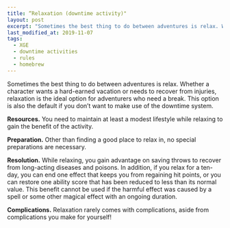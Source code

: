 ```yaml
---
title: “Relaxation (downtime activity)"
layout: post
excerpt: "Sometimes the best thing to do between adventures is relax. Whether a character wants a hard-earned vacation or needs to recover from injuries, relaxation is the ideal option for adventurers who need a break."
last_modified_at: 2019-11-07
tags:
  - XGE
  - downtime activities
  - rules
  - homebrew
---
```


Sometimes the best thing to do between adventures is relax. Whether a character wants a hard-earned vacation or needs to recover from injuries, relaxation is the ideal option for adventurers who need a break. This option is also the default if you don’t want to make use of the downtime system. 

**Resources.** You need to maintain at least a modest lifestyle while relaxing to gain the benefit of the activity.

**Preparation.** Other than finding a good place to relax in, no special preparations are necessary.

**Resolution.** While relaxing, you gain advantage on saving throws to recover from long-acting diseases and poisons. In addition, if you relax for a ten-day, you can end one effect that keeps you from regaining hit points, or you can restore one ability score that has been reduced to less than its normal value. This benefit cannot be used if the harmful effect was caused by a spell or some other magical effect with an ongoing duration.

**Complications.** Relaxation rarely comes with complications, aside from complications you make for yourself!